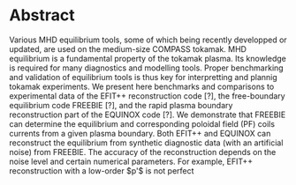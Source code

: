 # Abstract
Various MHD equilibrium tools, some of which being recently developped or updated, are used on the medium-size COMPASS tokamak. MHD equilibrium is a fundamental property of the tokamak plasma. Its knowledge is required for many diagnostics and modelling tools. Proper benchmarking and validation of equilibrium tools is thus key for interpretting and plannig tokamak experiments. We present here benchmarks and comparisons to experimental data of the EFIT++ reconstruction code [?], the free-boundary equilibrium code FREEBIE [?], and the rapid plasma boundary reconstruction part of the EQUINOX code [?]. We demonstrate that FREEBIE can determine the equilibrium and corresponding poloidal field (PF) coils currents from a given plasma boundary. Both EFIT++ and EQUINOX can reconstruct the equilibrium from synthetic diagnostic data (with an artificial noise) from FREEBIE. The accuracy of the reconstruction depends on the noise level and certain numerical parameters. For example, EFIT++ reconstruction with a low-order \$p'\$ is not perfect